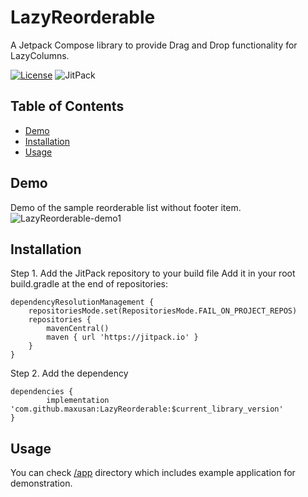 # LazyReorderable
A Jetpack Compose library to provide Drag and Drop functionality for LazyColumns.

[![License](https://img.shields.io/badge/License-MIT-blue.svg)](LICENSE)
![JitPack](https://img.shields.io/jitpack/version/com.github.maxusan/LazyReorderable)


## Table of Contents

- [Demo](#demo)
- [Installation](#installation)
- [Usage](#usage)
## Demo

Demo of the sample reorderable list without footer item.
![LazyReorderable-demo1](https://github.com/maxusan/LazyReorderable/assets/49410609/d24a3605-74d9-438f-88da-992c09028f94)

## Installation

Step 1. Add the JitPack repository to your build file
Add it in your root build.gradle at the end of repositories:

	dependencyResolutionManagement {
		repositoriesMode.set(RepositoriesMode.FAIL_ON_PROJECT_REPOS)
		repositories {
			mavenCentral()
			maven { url 'https://jitpack.io' }
		}
	}
Step 2. Add the dependency

	dependencies {
	        implementation 'com.github.maxusan:LazyReorderable:$current_library_version'
	} 

 ## Usage
 You can check [/app](/app) directory which includes example application for demonstration. 
